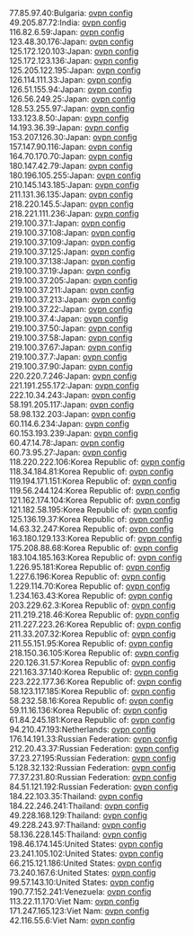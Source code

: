 77.85.97.40:Bulgaria: [ovpn config](vpn/77_85_97_40.ovpn)  
49.205.87.72:India: [ovpn config](vpn/49_205_87_72.ovpn)  
116.82.6.59:Japan: [ovpn config](vpn/116_82_6_59.ovpn)  
123.48.30.176:Japan: [ovpn config](vpn/123_48_30_176.ovpn)  
125.172.120.103:Japan: [ovpn config](vpn/125_172_120_103.ovpn)  
125.172.123.136:Japan: [ovpn config](vpn/125_172_123_136.ovpn)  
125.205.122.195:Japan: [ovpn config](vpn/125_205_122_195.ovpn)  
126.114.111.33:Japan: [ovpn config](vpn/126_114_111_33.ovpn)  
126.51.155.94:Japan: [ovpn config](vpn/126_51_155_94.ovpn)  
126.56.249.25:Japan: [ovpn config](vpn/126_56_249_25.ovpn)  
128.53.255.97:Japan: [ovpn config](vpn/128_53_255_97.ovpn)  
133.123.8.50:Japan: [ovpn config](vpn/133_123_8_50.ovpn)  
14.193.36.39:Japan: [ovpn config](vpn/14_193_36_39.ovpn)  
153.207.126.30:Japan: [ovpn config](vpn/153_207_126_30.ovpn)  
157.147.90.116:Japan: [ovpn config](vpn/157_147_90_116.ovpn)  
164.70.170.70:Japan: [ovpn config](vpn/164_70_170_70.ovpn)  
180.147.42.79:Japan: [ovpn config](vpn/180_147_42_79.ovpn)  
180.196.105.255:Japan: [ovpn config](vpn/180_196_105_255.ovpn)  
210.145.143.185:Japan: [ovpn config](vpn/210_145_143_185.ovpn)  
211.131.36.135:Japan: [ovpn config](vpn/211_131_36_135.ovpn)  
218.220.145.5:Japan: [ovpn config](vpn/218_220_145_5.ovpn)  
218.221.111.236:Japan: [ovpn config](vpn/218_221_111_236.ovpn)  
219.100.37.1:Japan: [ovpn config](vpn/219_100_37_1.ovpn)  
219.100.37.108:Japan: [ovpn config](vpn/219_100_37_108.ovpn)  
219.100.37.109:Japan: [ovpn config](vpn/219_100_37_109.ovpn)  
219.100.37.125:Japan: [ovpn config](vpn/219_100_37_125.ovpn)  
219.100.37.138:Japan: [ovpn config](vpn/219_100_37_138.ovpn)  
219.100.37.19:Japan: [ovpn config](vpn/219_100_37_19.ovpn)  
219.100.37.205:Japan: [ovpn config](vpn/219_100_37_205.ovpn)  
219.100.37.211:Japan: [ovpn config](vpn/219_100_37_211.ovpn)  
219.100.37.213:Japan: [ovpn config](vpn/219_100_37_213.ovpn)  
219.100.37.22:Japan: [ovpn config](vpn/219_100_37_22.ovpn)  
219.100.37.4:Japan: [ovpn config](vpn/219_100_37_4.ovpn)  
219.100.37.50:Japan: [ovpn config](vpn/219_100_37_50.ovpn)  
219.100.37.58:Japan: [ovpn config](vpn/219_100_37_58.ovpn)  
219.100.37.67:Japan: [ovpn config](vpn/219_100_37_67.ovpn)  
219.100.37.7:Japan: [ovpn config](vpn/219_100_37_7.ovpn)  
219.100.37.90:Japan: [ovpn config](vpn/219_100_37_90.ovpn)  
220.220.7.246:Japan: [ovpn config](vpn/220_220_7_246.ovpn)  
221.191.255.172:Japan: [ovpn config](vpn/221_191_255_172.ovpn)  
222.10.34.243:Japan: [ovpn config](vpn/222_10_34_243.ovpn)  
58.191.205.117:Japan: [ovpn config](vpn/58_191_205_117.ovpn)  
58.98.132.203:Japan: [ovpn config](vpn/58_98_132_203.ovpn)  
60.114.6.234:Japan: [ovpn config](vpn/60_114_6_234.ovpn)  
60.153.193.239:Japan: [ovpn config](vpn/60_153_193_239.ovpn)  
60.47.14.78:Japan: [ovpn config](vpn/60_47_14_78.ovpn)  
60.73.95.27:Japan: [ovpn config](vpn/60_73_95_27.ovpn)  
118.220.222.106:Korea Republic of: [ovpn config](vpn/118_220_222_106.ovpn)  
118.34.184.81:Korea Republic of: [ovpn config](vpn/118_34_184_81.ovpn)  
119.194.171.151:Korea Republic of: [ovpn config](vpn/119_194_171_151.ovpn)  
119.56.244.124:Korea Republic of: [ovpn config](vpn/119_56_244_124.ovpn)  
121.162.174.104:Korea Republic of: [ovpn config](vpn/121_162_174_104.ovpn)  
121.182.58.195:Korea Republic of: [ovpn config](vpn/121_182_58_195.ovpn)  
125.136.19.37:Korea Republic of: [ovpn config](vpn/125_136_19_37.ovpn)  
14.63.32.247:Korea Republic of: [ovpn config](vpn/14_63_32_247.ovpn)  
163.180.129.133:Korea Republic of: [ovpn config](vpn/163_180_129_133.ovpn)  
175.208.88.68:Korea Republic of: [ovpn config](vpn/175_208_88_68.ovpn)  
183.104.185.163:Korea Republic of: [ovpn config](vpn/183_104_185_163.ovpn)  
1.226.95.181:Korea Republic of: [ovpn config](vpn/1_226_95_181.ovpn)  
1.227.6.196:Korea Republic of: [ovpn config](vpn/1_227_6_196.ovpn)  
1.229.114.70:Korea Republic of: [ovpn config](vpn/1_229_114_70.ovpn)  
1.234.163.43:Korea Republic of: [ovpn config](vpn/1_234_163_43.ovpn)  
203.229.62.3:Korea Republic of: [ovpn config](vpn/203_229_62_3.ovpn)  
211.219.218.46:Korea Republic of: [ovpn config](vpn/211_219_218_46.ovpn)  
211.227.223.26:Korea Republic of: [ovpn config](vpn/211_227_223_26.ovpn)  
211.33.207.32:Korea Republic of: [ovpn config](vpn/211_33_207_32.ovpn)  
211.55.151.95:Korea Republic of: [ovpn config](vpn/211_55_151_95.ovpn)  
218.150.36.105:Korea Republic of: [ovpn config](vpn/218_150_36_105.ovpn)  
220.126.31.57:Korea Republic of: [ovpn config](vpn/220_126_31_57.ovpn)  
221.163.37.140:Korea Republic of: [ovpn config](vpn/221_163_37_140.ovpn)  
223.222.177.36:Korea Republic of: [ovpn config](vpn/223_222_177_36.ovpn)  
58.123.117.185:Korea Republic of: [ovpn config](vpn/58_123_117_185.ovpn)  
58.232.58.16:Korea Republic of: [ovpn config](vpn/58_232_58_16.ovpn)  
59.11.16.136:Korea Republic of: [ovpn config](vpn/59_11_16_136.ovpn)  
61.84.245.181:Korea Republic of: [ovpn config](vpn/61_84_245_181.ovpn)  
94.210.47.193:Netherlands: [ovpn config](vpn/94_210_47_193.ovpn)  
176.14.191.33:Russian Federation: [ovpn config](vpn/176_14_191_33.ovpn)  
212.20.43.37:Russian Federation: [ovpn config](vpn/212_20_43_37.ovpn)  
37.23.27.195:Russian Federation: [ovpn config](vpn/37_23_27_195.ovpn)  
5.128.32.132:Russian Federation: [ovpn config](vpn/5_128_32_132.ovpn)  
77.37.231.80:Russian Federation: [ovpn config](vpn/77_37_231_80.ovpn)  
84.51.121.192:Russian Federation: [ovpn config](vpn/84_51_121_192.ovpn)  
184.22.103.35:Thailand: [ovpn config](vpn/184_22_103_35.ovpn)  
184.22.246.241:Thailand: [ovpn config](vpn/184_22_246_241.ovpn)  
49.228.168.129:Thailand: [ovpn config](vpn/49_228_168_129.ovpn)  
49.228.243.97:Thailand: [ovpn config](vpn/49_228_243_97.ovpn)  
58.136.228.145:Thailand: [ovpn config](vpn/58_136_228_145.ovpn)  
198.46.174.145:United States: [ovpn config](vpn/198_46_174_145.ovpn)  
23.241.105.102:United States: [ovpn config](vpn/23_241_105_102.ovpn)  
66.215.121.186:United States: [ovpn config](vpn/66_215_121_186.ovpn)  
73.240.167.6:United States: [ovpn config](vpn/73_240_167_6.ovpn)  
99.57.143.10:United States: [ovpn config](vpn/99_57_143_10.ovpn)  
190.77.152.241:Venezuela: [ovpn config](vpn/190_77_152_241.ovpn)  
113.22.11.170:Viet Nam: [ovpn config](vpn/113_22_11_170.ovpn)  
171.247.165.123:Viet Nam: [ovpn config](vpn/171_247_165_123.ovpn)  
42.116.55.6:Viet Nam: [ovpn config](vpn/42_116_55_6.ovpn)  
